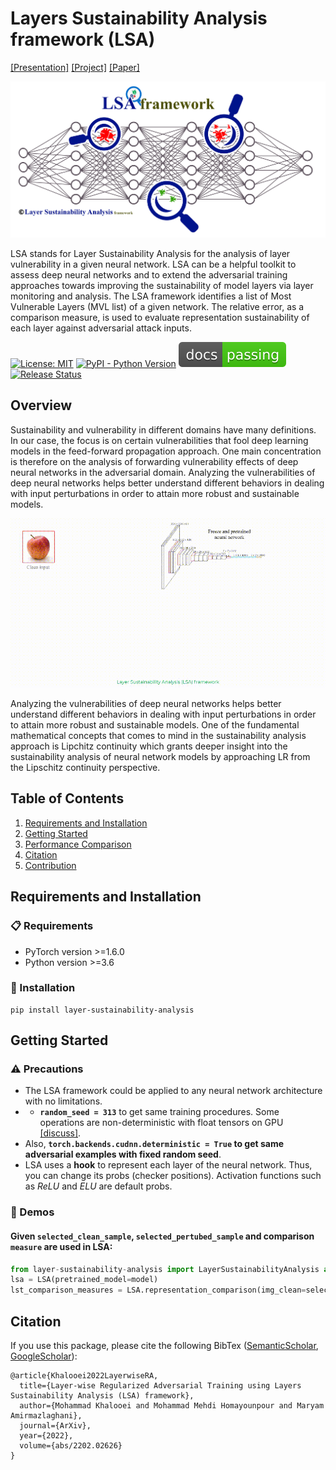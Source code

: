 # Layers Sustainability Analysis framework (LSA)
[[Presentation]](#)  [[Project]](https://github.com/khalooei/LSA) [[Paper]](https://arxiv.org/abs/2202.02626)

![image info](./imgs/LSA.jpg)

LSA stands for Layer Sustainability Analysis for the analysis of layer vulnerability in a given neural network. LSA can be a helpful toolkit to assess deep neural networks and to extend the adversarial training approaches towards improving the sustainability of model layers via layer monitoring and analysis. The LSA framework identifies a list of Most Vulnerable Layers (MVL list) of a given network. The relative error, as a comparison measure, is used to evaluate representation sustainability of each layer against adversarial attack inputs. 

[![License: MIT](https://img.shields.io/github/license/khalooei/LSA?&color=brightgreen)](https://github.com/khalooei/LSA/blob/master/LICENSE)
[![PyPI - Python Version](https://img.shields.io/pypi/v/layer-sustainability-analysis.svg?&color=orange)](https://pypi.org/project/layer-sustainability-analysis/)
[![Documentation Status](./imgs/bdg.svg)](#)
[![Release Status](https://img.shields.io/github/release/khalooei/LSA.svg?&color=blue)](https://github.com/khalooei/LSA/releases)

## Overview
Sustainability and vulnerability in different domains have many definitions. In our case, the focus is on certain vulnerabilities that fool deep learning models in the feed-forward propagation approach. One main concentration is therefore on the analysis of forwarding vulnerability effects of deep neural networks in the adversarial domain. Analyzing the vulnerabilities of deep neural networks helps better understand different behaviors in dealing with input perturbations in order to attain more robust and sustainable models.

![image info](./imgs/LSA-proper-mini.gif)

Analyzing the vulnerabilities of deep neural networks helps better understand different behaviors in dealing with input perturbations in order to attain more robust and sustainable models. One of the fundamental mathematical concepts that comes to mind in the sustainability analysis approach is Lipchitz continuity which grants deeper insight into the sustainability analysis of neural network models by approaching LR from the Lipschitz continuity perspective. 



## Table of Contents
1. [Requirements and Installation](#Requirements-and-Installation)
2. [Getting Started](#Getting-Started)
3. [Performance Comparison](#Performance-Comparison)
4. [Citation](#Citation)
5. [Contribution](#Contribution)


## Requirements and Installation

### :clipboard: Requirements

- PyTorch version >=1.6.0
- Python version >=3.6


### :hammer: Installation

```
pip install layer-sustainability-analysis
```



## Getting Started

###  :warning: Precautions
* The LSA framework could be applied to any neural network architecture with no limitations.
* * **`random_seed = 313`** to get same training procedures. Some operations are non-deterministic with float tensors on GPU  [[discuss]](https://discuss.pytorch.org/t/inconsistent-gradient-values-for-the-same-input/26179).
* Also, **`torch.backends.cudnn.deterministic = True` to get same adversarial examples with fixed random seed**. 
* LSA uses a **hook** to represent each layer of the neural network. Thus, you can change its probs (checker positions). Activation functions such as *ReLU* and *ELU* are default probs.


### :rocket: Demos

#### Given `selected_clean_sample`, `selected_pertubed_sample` and comparison `measure` are used in LSA:

```python
from layer-sustainability-analysis import LayerSustainabilityAnalysis as LSA
lsa = LSA(pretrained_model=model)
lst_comparison_measures = LSA.representation_comparison(img_clean=selected_clean_sample, img_perturbed=selected_pertubed_sample, measure ='relative-error')
```


## Citation
If you use this package, please cite the following BibTex ([SemanticScholar](https://www.semanticscholar.org/paper/Layer-wise-Regularized-Adversarial-Training-using-Khalooei-Homayounpour/d81464534f26bc5f9b5122e9fd1390bb1e07f575), [GoogleScholar](https://scholar.google.com/citations?view_op=view_citation&hl=en&user=2HFVUn4AAAAJ&citation_for_view=2HFVUn4AAAAJ:Y0pCki6q_DkC)):

```
@article{Khalooei2022LayerwiseRA,
  title={Layer-wise Regularized Adversarial Training using Layers Sustainability Analysis (LSA) framework},
  author={Mohammad Khalooei and Mohammad Mehdi Homayounpour and Maryam Amirmazlaghani},
  journal={ArXiv},
  year={2022},
  volume={abs/2202.02626}
}
```
